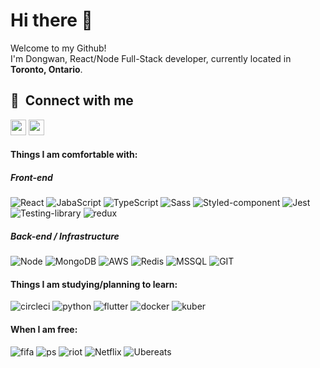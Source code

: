 <h1>Hi there 👋</h1>

<p>Welcome to my Github! </br> I'm Dongwan, React/Node Full-Stack developer, currently located in <img src="https://user-images.githubusercontent.com/34693560/168000843-68306ff1-2ef8-4c1f-83c7-030c89d53834.png" width="13"/> <b>Toronto, Ontario</b>. </p>

  
<h2>🔗 &nbsp;Connect with me</h2>
<p>
  <a href="https://www.linkedin.com/in/dongwan-kim-/" target="_blank"><img src="https://img.shields.io/badge/LinkedIn-0077B5?style=flat-square&logo=linkedin&logoColor=white" height=25></a> 
  <a href="mailto:zeumes12@gmail.com">
  	<img src="https://img.shields.io/badge/Gmail-D14836?style=flat-squre&logo=gmail&logoColor=white&link=zeumes12@gmail.com" height=25 />
  </a>
</p>  

<h4>Things I am comfortable with: </h4>
<h5>Front-end</h5>
<p>
  <img alt="React" src="https://img.shields.io/badge/-React-45b8d8?style=flat-square&logo=react&logoColor=white" />
  <img alt="JabaScript" src="https://img.shields.io/badge/-JavaScript-E34F26?style=flat-square&logo=javascript&logoColor=white" />
  <img alt="TypeScript" src="https://img.shields.io/badge/-TypeScript-007ACC?style=flat-square&logo=typescript&logoColor=white" />
  <img alt="Sass" src="https://img.shields.io/badge/-Sass-CC6699?style=flat-square&logo=sass&logoColor=white" />
<img alt="Styled-component" src="https://img.shields.io/badge/styled--components-DB7093?style=flat-square&logo=styled-components&logoColor=white" />
<img alt="Jest" src="https://img.shields.io/badge/Jest-323330?style=flat-square&logo=Jest&logoColor=white" />
<img alt="Testing-library" src="https://img.shields.io/badge/testing%20library-323330?style=flat-square&logo=testing-library&logoColor=red" />
  <img alt="redux" src="https://img.shields.io/badge/-Redux-764ABC?style=flat-square&logo=redux&logoColor=white" />
</p>
<h5>Back-end / Infrastructure</h5>
<p>
<img alt="Node" src="https://img.shields.io/badge/Node.js-43853D?style=flat-square&logo=node.js&logoColor=white" />
<img alt="MongoDB" src="https://img.shields.io/badge/MongoDB-4EA94B?style=flat-square&logo=mongodb&logoColor=white" />
<img alt="AWS" src="https://img.shields.io/badge/Amazon_AWS-FF9900?style=flat-square&logo=amazonaws&logoColor=white" />
<img alt="Redis" src="https://img.shields.io/badge/redis-%23DD0031.svg?&style=flat-square&logo=redis&logoColor=white" />
<img alt="MSSQL" src="https://img.shields.io/badge/Microsoft%20SQL%20Server-CC2927?style=flat-square&logo=microsoft%20sql%20server&logoColor=white" />
<img alt="GIT" src="https://img.shields.io/badge/GIT-E44C30?style=flat-square&logo=git&logoColor=white" />

</p>

<h4>Things I am studying/planning to learn: </h4>
<p>
<img alt="circleci" src="https://img.shields.io/badge/circleci-343434?style=flat-square&logo=circleci&logoColor=white" />
<img alt="python" src="https://img.shields.io/badge/Python-3776AB?style=flat-square&logo=python&logoColor=white" />
<img alt="flutter" src="https://img.shields.io/badge/Flutter-02569B?style=flat-square&logo=flutter&logoColor=white" />
<img alt="docker" src="https://img.shields.io/badge/docker-%230db7ed.svg?style=flat-square&logo=docker&logoColor=white" />
<img alt="kuber" src="https://img.shields.io/badge/kubernetes-%23326ce5.svg?style=flat-square&logo=kubernetes&logoColor=white" />
</p>

<h4>When I am free: </h4>
<p>
<img alt="fifa" src="https://img.shields.io/badge/FIFA-B7312F?style=flat-square&logo=fifa&logoColor=white" />
<img alt="ps" src="https://img.shields.io/badge/PlayStation-003791?style=flat-square&logo=playstation&logoColor=white" />
<img alt="riot" src="https://img.shields.io/badge/Riot_Games-D32936?style=flat-square&logo=riot-games&logoColor=white" />
<img alt="Netflix" src="https://img.shields.io/badge/Netflix-E50914?style=flat-square&logo=netflix&logoColor=white" />
<img alt="Ubereats" src="https://img.shields.io/badge/Uber_Eats-5FB709?style=flat-square&logo=uber-eats&logoColor=white" />
</p>

